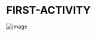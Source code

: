 # FIRST-ACTIVITY

![image](https://github.com/Garlan18/FIRST-ACTIVITY/assets/90582377/5ebfee5d-9724-4a39-898a-781bb0b27726)

